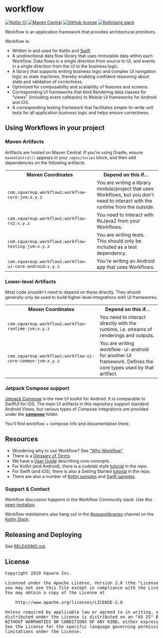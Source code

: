 # workflow

[![Kotlin CI](https://github.com/square/workflow-kotlin/workflows/Kotlin%20CI/badge.svg)](https://github.com/square/workflow-kotlin/actions?query=branch%3Amain)
[![Maven Central](https://img.shields.io/maven-central/v/com.squareup.workflow1/workflow-core-jvm.svg?label=Maven%20Central)](https://central.sonatype.com/namespace/com.squareup.workflow1)
[![GitHub license](https://img.shields.io/badge/license-Apache%20License%202.0-blue.svg?style=flat)](https://www.apache.org/licenses/LICENSE-2.0)
[![Kotlinlang slack](https://img.shields.io/static/v1?label=kotlinlang&message=squarelibraries&color=brightgreen&logo=slack)](https://kotlinlang.slack.com/archives/C5HT9AL7Q)

Workflow is an application framework that provides architectural primitives.

Workflow is:

* Written in and used for Kotlin and [Swift](https://github.com/square/workflow-swift)
* A unidirectional data flow library that uses immutable data within each Workflow.
  Data flows in a single direction from source to UI, and events in a single direction
  from the UI to the business logic.
* A library that supports writing business logic and complex UI navigation logic as
  state machines, thereby enabling confident reasoning about state and validation of
  correctness.
* Optimized for composability and scalability of features and screens.
* Corresponding UI frameworks that bind Rendering data classes for “views”
  (including event callbacks) to Mobile UI frameworks for Android and iOS.
* A corresponding testing framework that facilitates simple-to-write unit
  tests for all application business logic and helps ensure correctness.

## Using Workflows in your project

### Maven Artifacts

Artifacts are hosted on Maven Central. If you're using Gradle, ensure `mavenCentral()` appears in
your `repositories` block, and then add dependencies on the following artifacts:

<table>
  <tr>
    <th>Maven Coordinates</th>
    <th>Depend on this if…</th>
  </tr>
  <tr>
    <td nowrap><code>com.squareup.workflow1:workflow-core-jvm:x.y.z</code></td>
    <td>You are writing a library module/project that uses Workflows, but you don't need to interact
    with the runtime from the outside.</td>
  </tr>
  <tr>
    <td nowrap><code>com.squareup.workflow1:workflow-rx2:x.y.z</code></td>
    <td>You need to interact with RxJava2 from your Workflows.</td>
  </tr>
  <tr>
    <td nowrap><code>com.squareup.workflow1:workflow-testing-jvm:x.y.z</code></td>
    <td>You are writing tests. This should only be included as a test dependency.</td>
  </tr>
  <tr>
    <td nowrap><code>com.squareup.workflow1:workflow-ui-core-android:x.y.z</code></td>
    <td>You're writing an Android app that uses Workflows.</td>
  </tr>
</table>

### Lower-level Artifacts

Most code shouldn't need to depend on these directly. They should generally only be used to build
higher-level integrations with UI frameworks.

<table>
  <tr>
    <th>Maven Coordinates</th>
    <th>Depend on this if…</th>
  </tr>
  <tr>
    <td nowrap><code>com.squareup.workflow1:workflow-runtime-jvm:x.y.z</code></td>
    <td>You need to interact directly with the runtime, i.e. streams of renderings and outputs.</td>
  </tr>
  <tr>
    <td nowrap><code>com.squareup.workflow1:workflow-ui-core-common-jvm:x.y.z</code></td>
    <td>You are writing workflow-ui-android for another UI framework. Defines the core types used by
    that artifact.</td>
  </tr>
</table>

### Jetpack Compose support

[Jetpack Compose](https://developer.android.com/jetpack/compose) is the new UI toolkit for Android.
It is comparable to SwiftUI for iOS. The main UI artifacts in this repository support standard
Android Views, but various types of Compose integrations are provided under the
**[compose](/workflow-ui/compose)** folder.

You'll find workflow + compose info and documentation there.

## Resources

* Wondering why to use Workflow? See
  ["Why Workflow"](https://square.github.io/workflow/userguide/whyworkflow/)
* There is a [Glossary of Terms](https://square.github.io/workflow/glossary/)
* We have a [User Guide](https://square.github.io/workflow/userguide/concepts/)
  describing core concepts.
* For Kotlin (and Android), there is a codelab style
  [tutorial](https://github.com/square/workflow-kotlin/tree/main/samples/tutorial) in the repo.
* For Swift (and iOS), there is also a Getting Started
  [tutorial](https://github.com/square/workflow-swift/tree/main/Samples/Tutorial) in the repo.
* There are also a number of
  [Kotlin samples](https://github.com/square/workflow-kotlin/tree/main/samples)
  and [Swift samples](https://github.com/square/workflow-swift/tree/main/Samples).

### Support & Contact

Workflow discussion happens in the Workflow Community slack. Use this [open invitation](https://join.slack.com/t/workflow-community/shared_invite/zt-a2wc0ddx-4bvc1royeZ7yjGqEkW1CsQ).

Workflow maintainers also hang out in the [#squarelibraries](https://kotlinlang.slack.com/messages/C5HT9AL7Q)
channel on the [Kotlin Slack](https://surveys.jetbrains.com/s3/kotlin-slack-sign-up?_ga=2.93235285.916482233.1570572671-654176432.1527183673).

## Releasing and Deploying

See [RELEASING.md](RELEASING.md).

## License

<pre>
Copyright 2019 Square Inc.

Licensed under the Apache License, Version 2.0 (the "License");
you may not use this file except in compliance with the License.
You may obtain a copy of the License at

    http://www.apache.org/licenses/LICENSE-2.0

Unless required by applicable law or agreed to in writing, software
distributed under the License is distributed on an "AS IS" BASIS,
WITHOUT WARRANTIES OR CONDITIONS OF ANY KIND, either express or implied.
See the License for the specific language governing permissions and
limitations under the License.
</pre>
